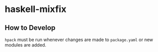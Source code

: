 # haskell-mixfix

## How to Develop

`hpack` must be run whenever changes are made to `package.yaml` or new modules are added.
